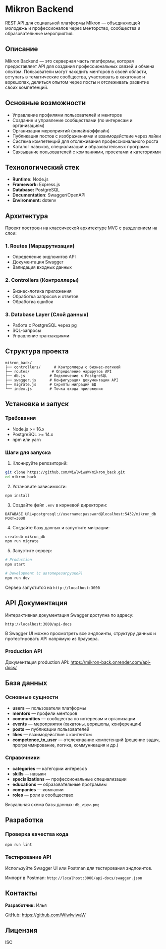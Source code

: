 # Mikron Backend

REST API для социальной платформы Mikron — объединяющей молодежь и профессионалов через менторство, сообщества и образовательные мероприятия.

## Описание

Mikron Backend — это серверная часть платформы, которая предоставляет API для создания профессиональных связей и обмена опытом. Пользователи могут находить менторов в своей области, вступать в тематические сообщества, участвовать в хакатонах и воркшопах, делиться опытом через посты и отслеживать развитие своих компетенций.

## Основные возможности

* Управление профилями пользователей и менторов
* Создание и управление сообществами (по интересам и организациям)
* Организация мероприятий (онлайн/оффлайн)
* Публикация постов с изображениями и взаимодействие через лайки
* Система компетенций для отслеживания профессионального роста
* Каталог навыков, специализаций и образовательных программ
* Связывание пользователей с компаниями, проектами и категориями

## Технологический стек

* **Runtime:** Node.js
* **Framework:** Express.js
* **Database:** PostgreSQL
* **Documentation:** Swagger/OpenAPI
* **Environment:** dotenv

## Архитектура

Проект построен на классической архитектуре MVC с разделением на слои:

### 1. Routes (Маршрутизация)
* Определение эндпоинтов API
* Документация Swagger
* Валидация входных данных

### 2. Controllers (Контроллеры)
* Бизнес-логика приложения
* Обработка запросов и ответов
* Обработка ошибок

### 3. Database Layer (Слой данных)
* Работа с PostgreSQL через pg
* SQL-запросы
* Управление транзакциями

## Структура проекта
```
mikron_back/
├── controllers/      # Контроллеры с бизнес-логикой
├── routes/          # Определение маршрутов API
├── db.js           # Подключение к PostgreSQL
├── swagger.js      # Конфигурация документации API
├── migrate.js      # Скрипты миграций БД
└── index.js        # Точка входа приложения
```

## Установка и запуск

### Требования

* Node.js >= 16.x
* PostgreSQL >= 14.x
* npm или yarn

### Шаги для запуска

1. Клонируйте репозиторий:
```bash
git clone https://github.com/WiwlwiwaW/mikron_back.git
cd mikron_back
```

2. Установите зависимости:
```bash
npm install
```

3. Создайте файл `.env` в корневой директории:
```env
DATABASE_URL=postgresql://username:password@localhost:5432/mikron_db
PORT=3000
```

4. Создайте базу данных и запустите миграции:
```bash
createdb mikron_db
npm run migrate
```

5. Запустите сервер:
```bash
# Production
npm start

# Development (с автоперезагрузкой)
npm run dev
```

Сервер запустится на `http://localhost:3000`

## API Документация

Интерактивная документация Swagger доступна по адресу:
```
http://localhost:3000/api-docs
```

В Swagger UI можно просмотреть все эндпоинты, структуру данных и протестировать API напрямую из браузера.

### Production API

Документация production API: https://mikron-back.onrender.com/api-docs/

## База данных

### Основные сущности

* **users** — пользователи платформы
* **mentors** — профили менторов
* **communities** — сообщества по интересам и организации
* **events** — мероприятия (хакатоны, воркшопы, конференции)
* **posts** — публикации пользователей
* **likes** — взаимодействие с контентом
* **competence_to_user** — отслеживание компетенций (решение задач, программирование, логика, коммуникация и др.)

### Справочники

* **categories** — категории интересов
* **skills** — навыки
* **specializations** — профессиональные специализации
* **educations** — образовательные программы
* **companies** — компании
* **roles** — роли в сообществах

Визуальная схема базы данных: `db_view.png`

## Разработка

### Проверка качества кода
```bash
npm run lint
```

### Тестирование API

Используйте Swagger UI или Postman для тестирования эндпоинтов.

Импорт в Postman: `http://localhost:3000/api-docs/swagger.json`

## Контакты

**Разработчик:** Илья

GitHub: https://github.com/WiwlwiwaW

## Лицензия

ISC